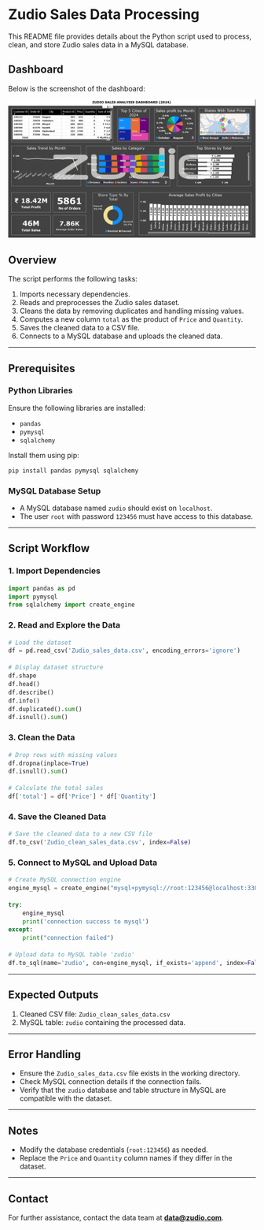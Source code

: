 # Zudio Sales Data Processing

This README file provides details about the Python script used to process, clean, and store Zudio sales data in a MySQL database.

## Dashboard

Below is the screenshot of the dashboard:

![Dashboard Image](/dashboard.png)

## **Overview**
The script performs the following tasks:
1. Imports necessary dependencies.
2. Reads and preprocesses the Zudio sales dataset.
3. Cleans the data by removing duplicates and handling missing values.
4. Computes a new column `total` as the product of `Price` and `Quantity`.
5. Saves the cleaned data to a CSV file.
6. Connects to a MySQL database and uploads the cleaned data.

---

## **Prerequisites**

### Python Libraries
Ensure the following libraries are installed:
- `pandas`
- `pymysql`
- `sqlalchemy`

Install them using pip:
```bash
pip install pandas pymysql sqlalchemy
```

### MySQL Database Setup
- A MySQL database named `zudio` should exist on `localhost`.
- The user `root` with password `123456` must have access to this database.

---

## **Script Workflow**

### 1. Import Dependencies
```python
import pandas as pd
import pymysql
from sqlalchemy import create_engine
```

### 2. Read and Explore the Data
```python
# Load the dataset
df = pd.read_csv('Zudio_sales_data.csv', encoding_errors='ignore')

# Display dataset structure
df.shape
df.head()
df.describe()
df.info()
df.duplicated().sum()
df.isnull().sum()
```

### 3. Clean the Data
```python
# Drop rows with missing values
df.dropna(inplace=True)
df.isnull().sum()

# Calculate the total sales
df['total'] = df['Price'] * df['Quantity']
```

### 4. Save the Cleaned Data
```python
# Save the cleaned data to a new CSV file
df.to_csv('Zudio_clean_sales_data.csv', index=False)
```

### 5. Connect to MySQL and Upload Data
```python
# Create MySQL connection engine
engine_mysql = create_engine("mysql+pymysql://root:123456@localhost:3306/zudio")

try:
    engine_mysql
    print('connection success to mysql')
except:
    print("connection failed")

# Upload data to MySQL table 'zudio'
df.to_sql(name='zudio', con=engine_mysql, if_exists='append', index=False)
```

---

## **Expected Outputs**
1. Cleaned CSV file: `Zudio_clean_sales_data.csv`
2. MySQL table: `zudio` containing the processed data.

---

## **Error Handling**
- Ensure the `Zudio_sales_data.csv` file exists in the working directory.
- Check MySQL connection details if the connection fails.
- Verify that the `zudio` database and table structure in MySQL are compatible with the dataset.

---

## **Notes**
- Modify the database credentials (`root:123456`) as needed.
- Replace the `Price` and `Quantity` column names if they differ in the dataset.

---

## **Contact**
For further assistance, contact the data team at **data@zudio.com**.

